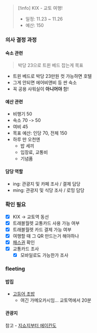 > [!info] KIX - 교토 여행!
> - 일정: 11.23 ~ 11.26
> - 예산: 150
### 의사 결정 과정
#### 숙소 관련
> 박당 23으로 트윈 베드 잡는게 목표
- 트윈 베드로 박당 23만원 컷 가능하면 호텔
- 그게 안되면 에어비앤비 등 싼 숙소
- 꼭 공용 샤워실이 **아니어야** 함!
#### 예산 관련
- 비행기 50
- 숙소 70 -> 50
- 여비 45
- 목표 예산: 인당 70, 전체 150
- 하루 만 오천엔
	- 밥 세끼
	- 입장료, 교통비
	- 기념품
#### 담당 역할
- ing: 관광지 및 카페 조사 / 결제 담당
- ming: 관광지 및 식당 조사 / 로밍 담당
### 확인 필요
- [x] KIX -> 교토역 동선
- [x] 트래블월렛 교통카드 사용 가능 여부
- [x] 트래블월렛 카드 결제 가능 여부
- [x] 여행할 때 그 QR 만드는거 해야하나
- [x] [패스권](https://blog.naver.com/y_daengg/223506732268) 확인
- [x] 교통카드 조사
	- [x] 모바일로도 가능한가 조사
### fleeting
#### 밥집
- [고등어 초밥](https://blog.naver.com/travelac/223411398058)
	- 여긴 가메오카시임... 교토역에서 20분

#### 관광지
참고 - [지쇼지부터 에이칸도](https://blog.naver.com/sjej0524/223313825489)